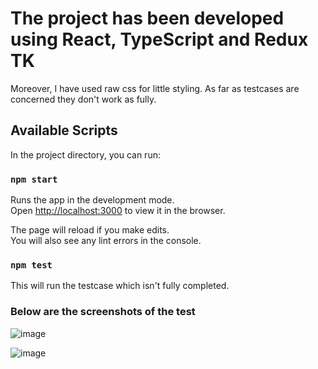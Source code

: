 # The project has been developed using React, TypeScript and Redux TK

Moreover, I have used raw css for little styling. As far as testcases are concerned they don't work as fully.

## Available Scripts

In the project directory, you can run:

### `npm start`

Runs the app in the development mode.\
Open [http://localhost:3000](http://localhost:3000) to view it in the browser.

The page will reload if you make edits.\
You will also see any lint errors in the console.

### `npm test`

This will run the testcase which isn't fully completed.


### Below are the screenshots of the test 

![image](https://github.com/shamoon1997/LetsRemotifyTest/assets/49757455/aa351356-b7be-4273-8bd6-6918cf079578)

![image](https://github.com/shamoon1997/LetsRemotifyTest/assets/49757455/32be3580-ea22-4cbe-9db5-4cca98bb2391)

